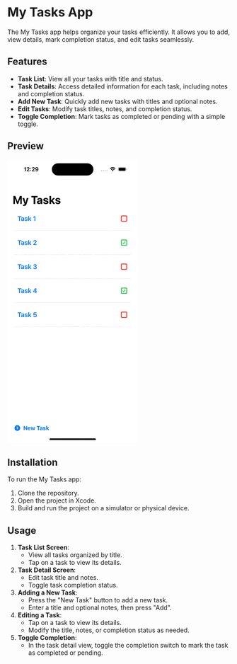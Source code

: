 # My Tasks App

The My Tasks app helps organize your tasks efficiently. It allows you to add, view details, mark completion status, and edit tasks seamlessly.



## Features

- **Task List**: View all your tasks with title and status.
- **Task Details**: Access detailed information for each task, including notes and completion status.
- **Add New Task**: Quickly add new tasks with titles and optional notes.
- **Edit Tasks**: Modify task titles, notes, and completion status.
- **Toggle Completion**: Mark tasks as completed or pending with a simple toggle.



## Preview

![task-app-preview](./task-app-preview.gif)



## Installation

To run the My Tasks app:

1. Clone the repository.
2. Open the project in Xcode.
3. Build and run the project on a simulator or physical device.



## Usage

1. **Task List Screen**:
   - View all tasks organized by title.
   - Tap on a task to view its details.
2. **Task Detail Screen**:
   - Edit task title and notes.
   - Toggle task completion status.
3. **Adding a New Task**:
   - Press the "New Task" button to add a new task.
   - Enter a title and optional notes, then press "Add".
4. **Editing a Task**:
   - Tap on a task to view its details.
   - Modify the title, notes, or completion status as needed.
5. **Toggle Completion**:
   - In the task detail view, toggle the completion switch to mark the task as completed or pending.